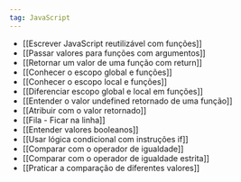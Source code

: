 ```yaml
---
tag: JavaScript
---
```

- [[Escrever JavaScript reutilizável com funções]]
- [[Passar valores para funções com argumentos]]
- [[Retornar um valor de uma função com return]]
- [[Conhecer o escopo global e funções]]
- [[Conhecer o escopo local e funções]]
- [[Diferenciar escopo global e local em funções]]
- [[Entender o valor undefined retornado de uma função]]
- [[Atribuir com o valor retornado]]
- [[Fila - Ficar na linha]]
- [[Entender valores booleanos]]
- [[Usar lógica condicional com instruções if]]
- [[Comparar com o operador de igualdade]]
- [[Comparar com o operador de igualdade estrita]]
- [[Praticar a comparação de diferentes valores]]